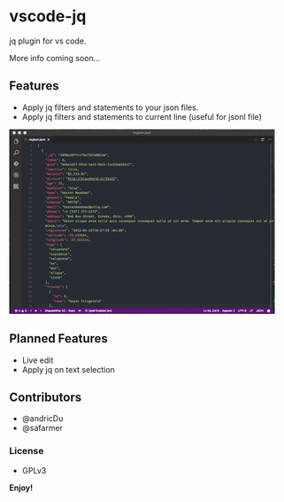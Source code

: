 # vscode-jq

jq plugin for vs code.

More info coming soon...

## Features
 - Apply jq filters and statements to your json files.
 - Apply jq filters and statements to current line (useful for jsonl file)

![in action](https://raw.githubusercontent.com/andricDu/vscode-jq/master/images/action.gif)


## Planned Features
 - Live edit
 - Apply jq on text selection

## Contributors
- @andricDu
- @safarmer

### License
 - GPLv3


**Enjoy!**
